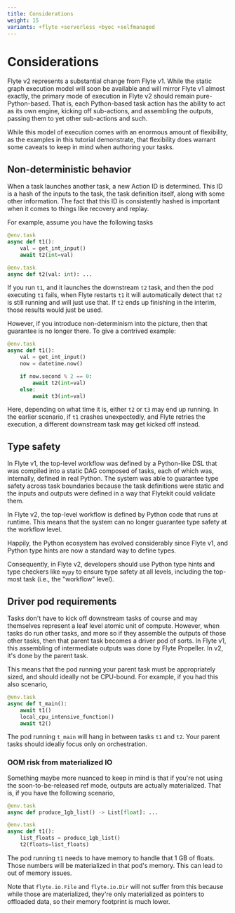 ```yaml
---
title: Considerations
weight: 15
variants: +flyte +serverless +byoc +selfmanaged
---
```


# Considerations

Flyte v2 represents a substantial change from Flyte v1.
While the static graph execution model will soon be available and will mirror Flyte v1 almost exactly, the primary mode of execution in Flyte v2 should remain pure-Python-based.
That is, each Python-based task action has the ability to act as its own engine, kicking off sub-actions, and assembling the outputs, passing them to yet other sub-actions and such.

While this model of execution comes with an enormous amount of flexibility, as the examples in this tutorial demonstrate, that flexibility does warrant some caveats to keep in mind when authoring your tasks.

## Non-deterministic behavior

When a task launches another task, a new Action ID is determined.
This ID is a hash of the inputs to the task, the task definition itself, along with some other information.
The fact that this ID is consistently hashed is important when it comes to things like recovery and replay.

For example, assume you have the following tasks

```python
@env.task
async def t1():
    val = get_int_input()
    await t2(int=val)

@env.task
async def t2(val: int): ...
```

If you run `t1`, and it launches the downstream `t2` task, and then the pod executing `t1` fails, when Flyte restarts `t1` it will automatically detect that `t2` is still running and will just use that.
If `t2` ends up finishing in the interim, those results would just be used.

However, if you introduce non-determinism into the picture, then that guarantee is no longer there.
To give a contrived example:

```python
@env.task
async def t1():
    val = get_int_input()
    now = datetime.now()

    if now.second % 2 == 0:
        await t2(int=val)
    else:
        await t3(int=val)
```

Here, depending on what time it is, either `t2` or `t3` may end up running.
In the earlier scenario, if `t1` crashes unexpectedly, and Flyte retries the execution, a different downstream task may get kicked off instead.

## Type safety

In Flyte v1, the top-level workflow was defined by a Python-like DSL that was compiled into a static DAG composed of tasks, each of which was, internally, defined in real Python.
The system was able to guarantee type safety across task boundaries because the task definitions were static and the inputs and outputs were defined in a way that Flytekit could validate them.

In Flyte v2, the top-level workflow is defined by Python code that runs at runtime.
This means that the system can no longer guarantee type safety at the workflow level.

Happily, the Python ecosystem has evolved considerably since Flyte v1, and Python type hints are now a standard way to define types.

Consequently, in Flyte v2, developers should use Python type hints and type checkers like `mypy` to ensure type safety at all levels, including the top-most task (i.e., the "workflow" level).

## Driver pod requirements

Tasks don't have to kick off downstream tasks of course and may themselves represent a leaf level atomic unit of compute.
However, when tasks do run other tasks, and more so if they assemble the outputs of those other tasks, then that parent task becomes a driver
pod of sorts.
In Flyte v1, this assembling of intermediate outputs was done by Flyte Propeller.
In v2, it's done by the parent task.

This means that the pod running your parent task must be appropriately sized, and should ideally not be CPU-bound. For example,
if you had this also scenario,

```python
@env.task
async def t_main():
    await t1()
    local_cpu_intensive_function()
    await t2()
```
The pod running `t_main` will hang in between tasks `t1` and `t2`. Your parent tasks should ideally focus only on orchestration.

### OOM risk from materialized IO

Something maybe more nuanced to keep in mind is that if you're not using the soon-to-be-released ref mode, outputs are actually
materialized. That is, if you have the following scenario,

```python
@env.task
async def produce_1gb_list() -> List[float]: ...

@env.task
async def t1():
    list_floats = produce_1gb_list()
    t2(floats=list_floats)
```

The pod running `t1` needs to have memory to handle that 1 GB of floats. Those numbers will be materialized in that pod's memory.
This can lead to out of memory issues.

Note that `flyte.io.File` and `flyte.io.Dir` will not suffer from this because while those are materialized, they're only materialized as pointers to offloaded data, so their memory footprint is much lower.
